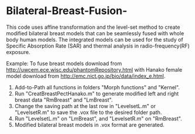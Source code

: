 # Bilateral-Breast-Fusion-
This code uses affine transformation and the level-set method to create modified bilateral breast models that can be seamlessly fused with whole body human models. The integrated models can be used for the study of Specific Absorption Rate (SAR) and thermal analysis in radio-frequency(RF) exposure. 

Example:
To fuse breast models download from http://uwcem.ece.wisc.edu/phantomRepository.html with
Hanako female model download from http://emc.nict.go.jp/bio/data/index_e.html.
1.  Add-to-Path all functions in folders "Morph functions" and "Kernel".
2.  Run "CreatBreastPectHanako.m" to generate modified left and right breast data "RmBreast" and "LmBreast".
3.  Change the saving path at the last row in  "LevelsetL.m" or  "LevelsetR.m" to save the .vox file to the desired folder path.
4.  Run "LevelsetL.m" on "LmBreast", and "LevelsetR.m" on "RmBreast".
5.  Modified bilateral breast models in .vox format are generated.
